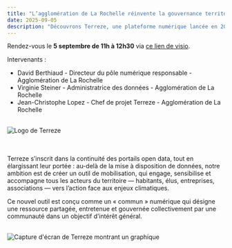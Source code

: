 ```yaml
---
title: "L’agglomération de La Rochelle réinvente la gouvernance territoriale des données grâce à la plateforme Terreze"
date: 2025-09-05
description: "Découvrons Terreze, une plateforme numérique lancée en 2024 dans le cadre de la trajectoire de neutralité carbone de La Rochelle. L’outil open source et écoconçu par un consortium public-privé centralise les données des acteurs du territoire pour repérer les sources d’émissions, mesurer les économies possibles et orienter les actions à engager."
---
```

Rendez-vous le **5 septembre de 11h à 12h30** via [ce lien de visio](https://webinaire.numerique.gouv.fr/meeting/signin/invite/59864/creator/31968/hash/bfc858df434fecffc1c18d4492f9b56213160441).

Intervenants :

- David Berthiaud - Directeur du pôle numérique responsable - Agglomération de La Rochelle
- Virginie Steiner - Administratrice des données - Agglomération de La Rochelle
- Jean-Christophe Lopez - Chef de projet Terreze - Agglomération de La Rochelle

<br/>
<img class="fr-responsive-img" alt="Logo de Terreze" src="/img/bluehats/terreze1.png" />
<br/>
<br/>
<br/>

Terreze s’inscrit dans la continuité des portails open data, tout en élargissant leur portée : au-delà de la mise à disposition de données, notre ambition est de créer un outil de mobilisation, qui engage, sensibilise et accompagne tous les acteurs du territoire — habitants, élus, entreprises, associations — vers l’action face aux enjeux climatiques.

Ce nouvel outil est conçu comme un « commun » numérique qui désigne une ressource partagée, entretenue et gouvernée collectivement par une communauté dans un objectif d’intérêt général.

<br/>
<img class="fr-responsive-img" alt="Capture d'écran de Terreze montrant un graphique" src="/img/bluehats/terreze2.png" />
<br/>
<br/>

